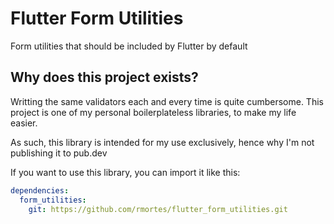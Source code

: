 # Flutter Form Utilities
Form utilities that should be included by Flutter by default

## Why does this project exists?
Writting the same validators each and every time is quite cumbersome. This project is one of my
personal boilerplateless libraries, to make my life easier.

As such, this library is intended for my use exclusively, hence why I'm not publishing it to pub.dev

If you want to use this library, you can import it like this:

```yaml
dependencies:
  form_utilities:
    git: https://github.com/rmortes/flutter_form_utilities.git
```